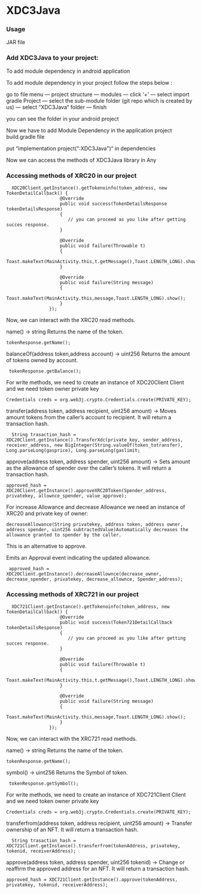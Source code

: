 # XDC3Java
### Usage

JAR file 

### Add XDC3Java to your project:

To add module dependency in android application

To add module dependency in your project follow the steps below :

go to file menu — project structure — modules — click ‘+’ — select import gradle Project — select the sub-module folder (git repo which is created by us) — select “XDC3Java“ folder — finish

you can see the  folder in your android project

Now we have to add Module Dependency in the application project build.gradle file

put “implementation project(":XDC3Java")“ in dependencies

Now we can access the methods of XDC3Java library in Any

### Accessing methods of XRC20 in our project
```
  XDC20Client.getInstance().getTokenoinfo(token_address, new TokenDetailCallback() {
                    @Override
                    public void success(TokenDetailsResponse tokenDetailsResponse)
                    {
                       // you can proceed as you like after getting succes response.
                    }

                    @Override
                    public void failure(Throwable t)
                    {
                        Toast.makeText(MainActivity.this,t.getMessage(),Toast.LENGTH_LONG).show();
                    }

                    @Override
                    public void failure(String message)
                    {
                        Toast.makeText(MainActivity.this,message,Toast.LENGTH_LONG).show();
                    }
                });
```

Now, we can interact with the XRC20 read methods.

name() → string Returns the name of the token.
```
tokenResponse.getName();
```
 balanceOf(address token,address account) → uint256  Returns the amount of tokens owned by account.
```
 tokenResponse.getBalance();
```
For write methods, we need to create an instance of XDC20Client Client and we need token owner private key
```
Credentials creds = org.web3j.crypto.Credentials.create(PRIVATE_KEY);
```
transfer(address token, address recipient, uint256 amount) → Moves amount tokens from the caller’s account to recipient. It will return a transaction hash.
```
  String trasaction_hash = XDC20Client.getInstance().TransferXdc(private_key, sender_address, receiver_address, new BigInteger(String.valueOf(token_totransfer), Long.parseLong(gasprice), Long.parseLong(gaslimit;
```
approve(address token, address spender, uint256 amount) → Sets amount as the allowance of spender over the caller’s tokens. It will return a transaction hash.
```
approved_hash = XDC20Client.getInstance().approveXRC20Token(Spender_address, privatekey, allownce_spender, value_approve);                    
```
For increase Allowance and decrease Allowance we need an instance of XRC20 and private key of owner: 
```
decreaseAllowance(String privatekey, address token, address owner, address spender, uint256 subtractedValue)Automatically decreases the allowance granted to spender by the caller.
```
This is an alternative to approve.

Emits an Approval event indicating the updated allowance.
```
 approved_hash = XDC20Client.getInstance().decreaseAllownce(decrease_owner, decrease_spender, privatekey, decrease_allownce, Spender_address);                     
```



### Accessing methods of XRC721 in our project
```
  XDC721Client.getInstance().getTokenoinfo(token_address, new TokenDetailCallback() {
                    @Override
                    public void success(Token721DetailCallback tokenDetailsResponse)
                    {
                       // you can proceed as you like after getting succes response.
                    }

                    @Override
                    public void failure(Throwable t)
                    {
                        Toast.makeText(MainActivity.this,t.getMessage(),Toast.LENGTH_LONG).show();
                    }

                    @Override
                    public void failure(String message)
                    {
                        Toast.makeText(MainActivity.this,message,Toast.LENGTH_LONG).show();
                    }
                });
```

Now, we can interact with the XRC721 read methods.

name() → string Returns the name of the token.
```
tokenResponse.getName();
```
 symbol() → uint256  Returns the Symbol of token.
```
 tokenResponse.getSymbol();
```
For write methods, we need to create an instance of XDC721Client Client and we need token owner private key
```
Credentials creds = org.web3j.crypto.Credentials.create(PRIVATE_KEY);
```
transferfrom(address token, address recipient, uint256 amount) → Transfer ownership of an NFT. It will return a transaction hash.
```
  String trasaction_hash = XDC721Client.getInstance().transferfrom(tokenAddress, privatekey, tokenid, receiverAddress);
```
approve(address token, address spender, uint256 tokenid) → Change or reaffirm the approved address for an NFT. It will return a transaction hash.
```
approved_hash = XDC721Client.getInstance().approve(tokenAddress, privatekey, tokenid, receiverAddress);                    
```
